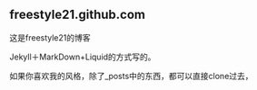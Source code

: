 freestyle21.github.com
---------------

这是freestyle21的博客

Jekyll＋MarkDown+Liquid的方式写的。


如果你喜欢我的风格，除了_posts中的东西，都可以直接clone过去，

